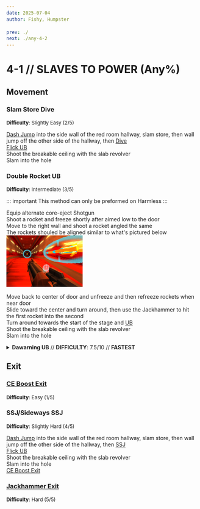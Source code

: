 ```yaml
---
date: 2025-07-04
author: Fishy, Humpster

prev: ./
next: ./any-4-2
---
```


# 4-1 // SLAVES TO POWER (Any%)

## Movement

### Slam Store Dive
<font size="2">
    <b>Difficulty</b>: Slightly Easy (2/5)
</font>

[Dash Jump](/speedrun-tech.md#dash-jump) into the side wall of the red room hallway, slam store, then wall jump off the other side of the hallway, then [Dive](/speedrun-tech.md#dives) <br/>
[Flick UB](/speedrun-tech.md#flick-ub) <br/>
Shoot the breakable ceiling with the slab revolver <br/>
Slam into the hole <br/>

### Double Rocket UB
<font size="2">
    <b>Difficulty</b>:  Intermediate (3/5)
</font>

::: important
This method can only be preformed on Harmless
:::

Equip alternate core-eject Shotgun<br/>
Shoot a rocket and freeze shortly after aimed low to the door <br/>
Move to the right wall and shoot a rocket angled the same <br/>
The rockets shouled be aligned similar to what's pictured below<br/>
<img src="/../images/4-1_rocket_lineup.png" alt="4-1 Rocket Lineup" width="200">

Move back to center of door and unfreeze and then refreeze rockets when near door<br/>
Slide toward the center and turn around, then use the Jackhammer to hit the first rocket into the second <br/>
Turn around towards the start of the stage and [UB](/speedrun-tech.md#ub-ultraboost)<br/>
Shoot the breakable ceiling with the slab revolver <br/>
Slam into the hole <br/>

<details class="hard">
    <summary>
        <b>Dawarning UB</b> // <b>DIFFICULTY</b>: 7.5/10 // <b>FASTEST</b>
    </summary>
    <p>
        Put oil on the right wall and then aim first rocket towards the center of the black rectangle on the exit door. Shoot it and then freeze it right after,
        only allowing it move a short distance away from yourself.
    </p>
    <p>
        Move a bit to the right and place a second rocket slight diagonally down from the first while still frozen.
         Un-freeze and then Re-freeze the rockets when they are close to the door.
    </p>
    <p>
       <a href="/speedrun-tech#slam-storage">Slam store</a> off the right wall and use the wall jump from it to get to the left wall on top of the curb where the oil was placed.
       Slide towards the center of the door and 180 towards the rockets and preform a <a href="/speedrun-tech#jackhammer-ub">jackhammer UB</a> off the 2 rockets.
    </p>
    <div class="caution">
        <div class="caution-header">
            <i class="fa-solid fa-bell"></i>
            Important
        </div>
        Make sure you continue to hold slide as you do the Jackhammer UB. This is to ensure that you are able to make it out of the entrance door without bonking it.
    </div>
    <br />
    <p>
       After a period of time, you will want to do your second UB. If your angle towards breakable is off angle, you can use this second UB to adjust your angle acordingly.
    </p>
    <p>
        It's <b>not possible</b> to have a consistant time to do your second UB. This is due to factors such as angle, initial UB speed, and <a href="/speedrun-techtml#duck-boosting">duck boosting</a>. Deciding when to do your
        second UB will come down to intuition from playing the stage, and the amount you are willing to risk on Duck boost speed.
    </p>
    <p>
        During the period flying towards breakable, you can preform <a href="/speedrun-techtml#duck-boosting">duck boosting</a> for either potential additional horizantal speed, or, if you are too high above breakable,
        Duck boost downwards to slight move your position lower without loosing speed.
    </p>
    <p>
    Break breakable using a slab veriant of any pistol and slam into as early as possible.
    </p>
    <div class="caution">
        <div class="caution-header">
            <i class="fa-solid fa-lightbulb"></i>
            Tips
        </div>
        If duck boosting, you will want to shoot breakable as late as possible to squeeze out as many potential duck boosts as possible
    </div>
    <br/>
    <video width="500" height="auto" loop controls muted>
        <source src="https://i.imgur.com/tv9ehIJ.mp4" type="video/mp4">
    </video>
    
</details>


## Exit

### [CE Boost Exit](/speedrun-tech.md#ce-boost-exit) 
<font size="2">
    <b>Difficulty</b>: Easy (1/5)
</font>

### SSJ/Sideways SSJ
<font size="2">
    <b>Difficulty</b>: Slightly Hard (4/5)
</font>

[Dash Jump](/speedrun-tech.md#dash-jump) into the side wall of the red room hallway, slam store, then wall jump off the other side of the hallway, then [SSJ](/speedrun-tech.md#ssj-super-slide-jump) <br/>
[Flick UB](/speedrun-tech.md#flick-ub) <br/>
Shoot the breakable ceiling with the slab revolver <br/>
Slam into the hole <br/>
[CE Boost Exit](/speedrun-tech.md#ce-boost-exit)

### [Jackhammer Exit](/speedrun-tech.md#jackhammer-exit)
<font size="2">
    <b>Difficulty</b>: Hard (5/5)
</font>
<!-- I think this should be good as it is already explained in speedrun tech -->